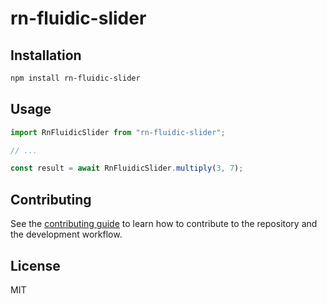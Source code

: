 # rn-fluidic-slider

 

## Installation

```sh
npm install rn-fluidic-slider
```

## Usage

```js
import RnFluidicSlider from "rn-fluidic-slider";

// ...

const result = await RnFluidicSlider.multiply(3, 7);
```

## Contributing

See the [contributing guide](CONTRIBUTING.md) to learn how to contribute to the repository and the development workflow.

## License

MIT
